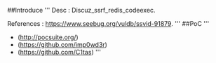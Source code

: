 ##Introduce
'''
Desc : Discuz_ssrf_redis_codeexec.

References : https://www.seebug.org/vuldb/ssvid-91879.
'''
##PoC
'''
* (http://pocsuite.org/)
* (https://github.com/imp0wd3r)
* (https://github.com/C1tas)
'''
